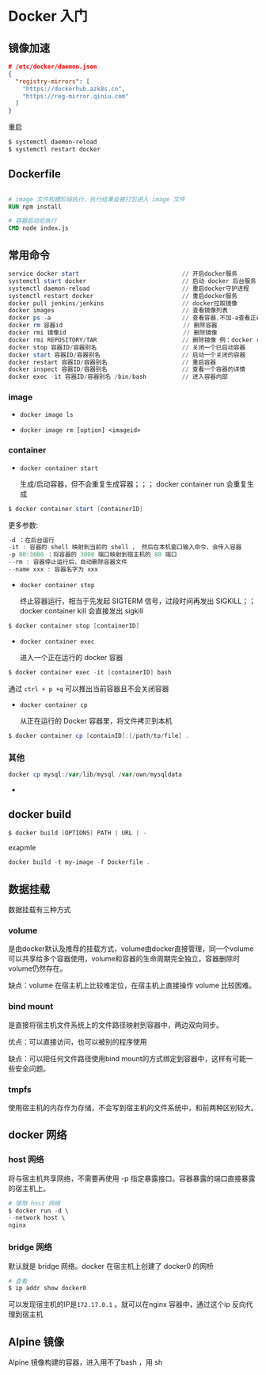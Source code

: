 # Docker 入门



## 镜像加速

```json
# /etc/docker/daemon.json
{
  "registry-mirrors": [
    "https://dockerhub.azk8s.cn",
    "https://reg-mirror.qiniu.com"
  ]
}
```



重启

```powershell
$ systemctl daemon-reload
$ systemctl restart docker
```



## Dockerfile

```dockerfile

# image 文件构建阶段执行，执行结果会被打包进入 image 文件
RUN npm install

# 容器启动后执行
CMD node index.js
```

## 常用命令

```powershell
service docker start                             // 开启docker服务
systemctl start docker                           // 启动 docker 后台服务
systemctl daemon-reload                          // 重启docker守护进程
systemctl restart docker                         // 重启docker服务
docker pull jenkins/jenkins                      // docker拉取镜像
docker images                                    // 查看镜像列表
docker ps -a                                     // 查看容器,不加-a查看正在运行的，加上-a查看所有容器
docker rm 容器id                                  // 删除容器
docker rmi 镜像id                                 // 删除镜像
docker rmi REPOSITORY/TAR                        // 删除镜像 例：docker rmi button-api/v2                        
docker stop 容器ID/容器别名                        // 关闭一个已启动容器 
docker start 容器ID/容器别名                       // 启动一个关闭的容器 
docker restart 容器ID/容器别名                     // 重启容器 
docker inspect 容器ID/容器别名                     // 查看一个容器的详情 
docker exec -it 容器ID/容器别名 /bin/bash          // 进入容器内部
```



### image

- `docker image ls`

- `docker image rm [option] <imageid>`



### container

- `docker container start`

    生成/启动容器，但不会重复生成容器；；； docker container run 会重复生成

```powershell
$ docker container start [containerID]
```

更多参数:

 ```powershell
-d ：在后台运行
-it : 容器的 shell 映射到当前的 shell ， 然后在本机窗口输入命令，会传入容器
-p 80:3000 ：将容器的 3000 端口映射到宿主机的 80 端口
--rm : 容器停止运行后，自动删除容器文件
--name xxx : 容器名字为 xxx
 ```



- `docker container stop`

    终止容器运行，相当于先发起 SIGTERM 信号，过段时间再发出 SIGKILL；；docker container kill 会直接发出 sigkill

```powershell
$ docker container stop [containerID]
```



- `docker container exec`

    进入一个正在运行的 docker 容器

```powershell
$ docker container exec -it [containerID] bash
```

通过 `ctrl + p +q` 可以推出当前容器且不会关闭容器



- `docker container cp`

    从正在运行的 Docker 容器里，将文件拷贝到本机

```powershell
$ docker container cp [containID]:[/path/to/file] .
```



### 其他

```powershell
docker cp mysql:/var/lib/mysql /var/own/mysqldata
```

- 



## docker build

```powershell
$ docker build [OPTIONS] PATH | URL | -
```



exapmle

```powershell
docker build -t my-image -f Dockerfile .
```



## 数据挂载

数据挂载有三种方式

### volume

是由docker默认及推荐的挂载方式，volume由docker直接管理，同一个volume可以共享给多个容器使用，volume和容器的生命周期完全独立，容器删除时volume仍然存在。

缺点：volume 在宿主机上比较难定位，在宿主机上直接操作 volume 比较困难。

### bind mount

是直接将宿主机文件系统上的文件路径映射到容器中，两边双向同步。

优点：可以直接访问，也可以被别的程序使用

缺点：可以把任何文件路径使用bind mount的方式绑定到容器中，这样有可能一些安全问题。

### tmpfs

使用宿主机的内存作为存储，不会写到宿主机的文件系统中，和前两种区别较大。



## docker 网络

### host 网络

将与宿主机共享网络，不需要再使用 -p 指定暴露接口。容器暴露的端口直接暴露的宿主机上。

```powershell
# 使用 host 网络
$ docker run -d \
--network host \
nginx
```

### bridge 网络

默认就是 bridge 网络。docker 在宿主机上创建了 docker0 的网桥

```powershell
# 查看
$ ip addr show docker0
```

可以发现宿主机的IP是`172.17.0.1` 。就可以在nginx 容器中，通过这个ip 反向代理到宿主机



## Alpine 镜像

Alpine 镜像构建的容器，进入用不了bash ，用 sh